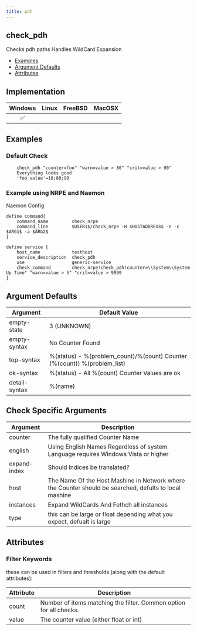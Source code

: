 ```yaml
---
title: pdh
---
```


## check_pdh

Checks pdh paths Handles WildCard Expansion

- [Examples](#examples)
- [Argument Defaults](#argument-defaults)
- [Attributes](#attributes)

## Implementation

| Windows            | Linux | FreeBSD | MacOSX |
|:------------------:|:-----:|:-------:|:------:|
| :white_check_mark: |       |         |        |

## Examples

### Default Check

		check_pdh "counter=foo" "warn=value > 80" "crit=value > 90"
		Everything looks good
		'foo value'=18;80;90

### Example using NRPE and Naemon

Naemon Config

    define command{
        command_name         check_nrpe
        command_line         $USER1$/check_nrpe -H $HOSTADDRESS$ -n -c $ARG1$ -a $ARG2$
    }

    define service {
        host_name            testhost
        service_description  check_pdh
        use                  generic-service
        check_command        check_nrpe!check_pdh!counter=\\System\\System Up Time" "warn=value > 5" "crit=value > 9999
    }

## Argument Defaults

| Argument      | Default Value                                                            |
| ------------- | ------------------------------------------------------------------------ |
| empty-state   | 3 (UNKNOWN)                                                              |
| empty-syntax  | No Counter Found                                                         |
| top-syntax    | %(status) - %(problem_count)/%(count) Counter (%(count)) %(problem_list) |
| ok-syntax     | %(status) - All %(count) Counter Values are ok                           |
| detail-syntax | %(name)                                                                  |

## Check Specific Arguments

| Argument     | Description                                                                                            |
| ------------ | ------------------------------------------------------------------------------------------------------ |
| counter      | The fully qualified Counter Name                                                                       |
| english      | Using English Names Regardless of system Language requires Windows Vista or higher                     |
| expand-index | Should Indices be translated?                                                                          |
| host         | The Name Of the Host Mashine in Network where the Counter should be searched, defults to local mashine |
| instances    | Expand WildCards And Fethch all instances                                                              |
| type         | this can be large or float depending what you expect, defualt is large                                 |

## Attributes

### Filter Keywords

these can be used in filters and thresholds (along with the default attributes):

| Attribute | Description                                                        |
| --------- | ------------------------------------------------------------------ |
| count     | Number of items matching the filter. Common option for all checks. |
| value     | The counter value (either float or int)                            |
